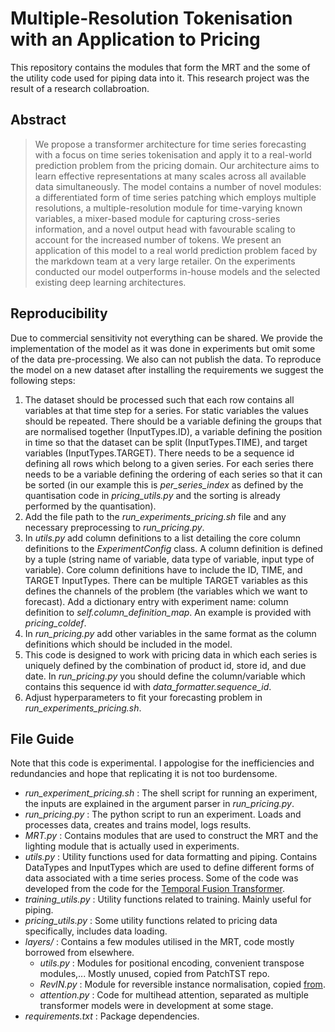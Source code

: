 # Multiple-Resolution Tokenisation with an Application to Pricing

This repository contains the modules that form the MRT and the some of the utility code used for piping data into it. This research project was the result of a research collabroation.

## Abstract
> We propose a transformer architecture for time series forecasting with a focus on time series
tokenisation and apply it to a real-world prediction problem from the pricing domain. Our
architecture aims to learn effective representations at many scales across all available data
simultaneously. The model contains a number of novel modules: a differentiated form of
time series patching which employs multiple resolutions, a multiple-resolution module for
time-varying known variables, a mixer-based module for capturing cross-series information,
and a novel output head with favourable scaling to account for the increased number of
tokens. We present an application of this model to a real world prediction problem faced
by the markdown team at a very large retailer. On the experiments conducted our model
outperforms in-house models and the selected existing deep learning architectures.

## Reproducibility
Due to commercial sensitivity not everything can be shared. We provide the implementation of the model as it was done in experiments but omit some of the data pre-processing. We also can not publish the data. To reproduce the model on a new dataset after installing the requirements we suggest the following steps:

1. The dataset should be processed such that each row contains all variables at that time step for a series. For static variables the values should be repeated. There should be a variable defining the groups that are normalised together (InputTypes.ID), a variable defining the position in time so that the dataset can be split (InputTypes.TIME), and target variables (InputTypes.TARGET). There needs to be a sequence id defining all rows which belong to a given series. For each series there needs to be a variable defining the ordering of each series so that it can be sorted (in our example this is *per_series_index* as defined by the quantisation code in *pricing_utils.py* and the sorting is already performed by the quantisation). 
2. Add the file path to the *run_experiments_pricing.sh* file and any necessary preprocessing to *run_pricing.py*.
3. In *utils.py* add column definitions to a list detailing the core column definitions to the *ExperimentConfig* class. A column definition is defined by a tuple (string name of variable, data type of variable, input type of variable). Core column definitions have to include the ID, TIME, and TARGET InputTypes. There can be multiple TARGET variables as this defines the channels of the problem (the variables which we want to forecast). Add a dictionary entry with experiment name: column definition to *self.column_definition_map*. An example is provided with *pricing_coldef*.
4. In *run_pricing.py* add other variables in the same format as the column definitions which should be included in the model.
5. This code is designed to work with pricing data in which each series is uniquely defined by the combination of product id, store id, and due date. In *run_pricing.py* you should define the column/variable which contains this sequence id with *data_formatter.sequence_id*.
6. Adjust hyperparameters to fit your forecasting problem in *run_experiments_pricing.sh*.


## File Guide
Note that this code is experimental. I appologise for the inefficiencies and redundancies and hope that replicating it is not too burdensome.
- *run_experiment_pricing.sh* : The shell script for running an experiment, the inputs are explained in the argument parser in *run_pricing.py*.
- *run_pricing.py* : The python script to run an experiment. Loads and processes data, creates and trains model, logs results.
- *MRT.py* : Contains modules that are used to construct the MRT and the lighting module that is actually used in experiments.
- *utils.py* : Utility functions used for data formatting and piping. Contains DataTypes and InputTypes which are used to define different forms of data associated with a time series process. Some of the code was developed from the code for the [Temporal Fusion Transformer](https://github.com/google-research/google-research/tree/master/tft).
- *training_utils.py* : Utility functions related to training. Mainly useful for piping.
- *pricing_utils.py* : Some utility functions related to pricing data specifically, includes data loading.
- *layers/* : Contains a few modules utilised in the MRT, code mostly borrowed from elsewhere.
  - *utils.py* : Modules for positional encoding, convenient transpose modules,... Mostly unused, copied from PatchTST repo.
  - *RevIN.py* : Module for reversible instance normalisation, copied [from](https://github.com/ts-kim/RevIN).
  - *attention.py* : Code for multihead attention, separated as multiple transformer models were in development at some stage.
- *requirements.txt* : Package dependencies.
